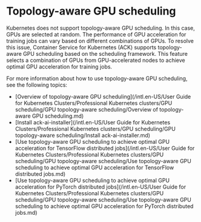 # Topology-aware GPU scheduling

Kubernetes does not support topology-aware GPU scheduling. In this case, GPUs are selected at random. The performance of GPU acceleration for training jobs can vary based on different combinations of GPUs. To resolve this issue, Container Service for Kubernetes \(ACK\) supports topology-aware GPU scheduling based on the scheduling framework. This feature selects a combination of GPUs from GPU-accelerated nodes to achieve optimal GPU acceleration for training jobs.

For more information about how to use topology-aware GPU scheduling, see the following topics:

-   [Overview of topology-aware GPU scheduling](/intl.en-US/User Guide for Kubernetes Clusters/Professional Kubernetes clusters/GPU scheduling/GPU topology-aware scheduling/Overview of topology-aware GPU scheduling.md)
-   [Install ack-ai-installer](/intl.en-US/User Guide for Kubernetes Clusters/Professional Kubernetes clusters/GPU scheduling/GPU topology-aware scheduling/Install ack-ai-installer.md)
-   [Use topology-aware GPU scheduling to achieve optimal GPU acceleration for TensorFlow distributed jobs](/intl.en-US/User Guide for Kubernetes Clusters/Professional Kubernetes clusters/GPU scheduling/GPU topology-aware scheduling/Use topology-aware GPU scheduling to achieve optimal GPU acceleration for TensorFlow distributed jobs.md)
-   [Use topology-aware GPU scheduling to achieve optimal GPU acceleration for PyTorch distributed jobs](/intl.en-US/User Guide for Kubernetes Clusters/Professional Kubernetes clusters/GPU scheduling/GPU topology-aware scheduling/Use topology-aware GPU scheduling to achieve optimal GPU acceleration for PyTorch distributed jobs.md)

